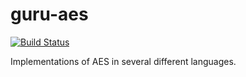# guru-aes
[![Build Status](https://travis-ci.org/codeguru42/guru-aes.svg?branch=master)](https://travis-ci.org/codeguru42/guru-aes)

Implementations of AES in several different languages.
